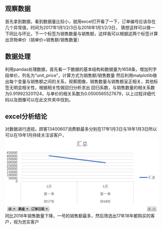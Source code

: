## 观察数据<br>
首先拿到数据，看到数据量比较小，就用excel打开看了一下，订单编号应该存在几个异常值，时间为2017年1月1/2/3日与2018年1月1/2/3日，
猜想这样可以做一下同比与环比，下一个标签为销售数量与销售额，这样我可以根据这两个标签计算出货物单价（销单价=销售额/销售数量）<br>
## 数据处理
利用pandas处理数据，首先看一下数据的基本结构和数据量为1658条，增加列字段单价，列名为“unit_price”，计算方式为销售额/销售数量
然后利用matplotlib做出每个变量与销售额之间的关系，观察图像，销售数量与销售额呈正相关，其他标签无明显相关性，根据相关性做回归分析求出
回归系数，与销售数量的相关系数为0.919923201124，与单价的相关系数为0.0500565527679，以上过程详细代码以及图像可以在此文件夹中找到。
## excel分析结论
对数据进行透视，顾客13400607消费额最多分别在17年1月3日与18年1月3日所以可以在19年1月持续关注该客户，
![image](https://github.com/fanhexiaoseng/Project-practice/blob/master/%E6%95%B0%E6%8D%AE%E5%88%86%E6%9E%90%E5%AE%9E%E6%88%98/%E7%83%9F%E8%8D%89%E9%94%80%E5%94%AE%E9%A2%9D%E5%88%86%E6%9E%90/%E5%90%8C%E6%AF%94.png)<br>
同比2018年销售数量下降，一号的销售额最多，然后筛选出17年18年都购买的客户，视为忠实客户
